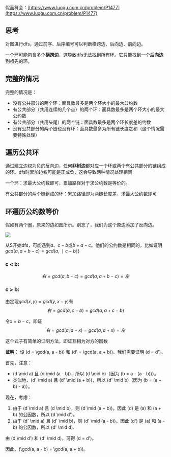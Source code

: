---
---

假面舞会：[https://www.luogu.com.cn/problem/P1477](https://www.luogu.com.cn/problem/P1477)

## 思考

对图进行dfs，通过前序、后序编号可以判断横跨边、后向边、前向边。

一个环可能包含多个**横跨边**，这导致dfs无法找到所有环。它只能找到一个**后向边**到祖先的环。

## 完整的情况

完整的情况是：
- 没有公共部分的两个环：面具数最多是两个环大小的最大公约数
- 有公共部分（共用连续的几个点）的两个环：面具数最多是两个环大小的最大公约数
- 有公共部分（共用头尾）的两个链：面具数最多是两个环长度差的约数
- 没有公共部分的两个链也没有环：面具数最多为所有链长度之和（这个情况需要特殊处理）

## 遍历公共环

通过建立边权为负的反向边，任何**非树边**都对应一个环或两个有公共部分的链组成的环。dfs时累加边权可能是正或负，这会导致两种情况处理相同

一个环：求最大公约数即可，累加路径对于求公约数是等价的。

有公共部分的两个链组成的环：累加路径即为两链长度差，求最大公约数即可

## 环遍历公约数等价

假如有两个圈，原来的边如图所示。别忘了，我们为这个原边添加了反向边。

![](https://cdn.luogu.com.cn/upload/image_hosting/jwki6g60.png)

从S开始dfs，可能遇到$a$、$c-b$或$b+a-c$。他们的公约数是相同的，比如证明$gcd(a, a + b - c) = gcd(a, ∣c−b∣)$

### c < b:
$$
右 = gcd(a, b - c) = gcd(a, a + b - c) = 左
$$

### c > b:
由定理$gcd(x, y) = gcd(y, x - y)$有
$$
右 = gcd(a, c - b) = gcd(a, a + c - b)
$$

令$x = b - c$，即证
$$
右 = gcd(a, a - x) = gcd(a, a + x) = 左
$$

这个式子有简单的证明方法，即证互相为对方的因数


**证明：**
设 \(d = \gcd(a, a - b)\) 和 \(d' = \gcd(a, a + b)\)。我们需要证明 \(d = d'\)。

首先，注意：
- \(d \mid a\) 且 \(d \mid (a - b)\)，所以 \(d \mid b\)（因为 \(b = a - (a - b)\)）。
- 类似地，\(d' \mid a\) 且 \(d' \mid (a + b)\)，所以 \(d' \mid b\)（因为 \(b = (a + b) - a\)）。

现在，考虑：
1. 由于 \(d \mid a\) 且 \(d \mid b\)，则 \(d \mid (a + b)\)。因此 \(d\) 是 \(a\) 和 \(a + b\) 的公因数，所以 \(d \mid d'\)。
2. 由于 \(d' \mid a\) 且 \(d' \mid b\)，则 \(d' \mid (a - b)\)。因此 \(d'\) 是 \(a\) 和 \(a - b\) 的公因数，所以 \(d' \mid d\).

由 \(d \mid d'\) 和 \(d' \mid d\)，可得 \(d = d'\)。

因此，\(\gcd(a, a - b) = \gcd(a, a + b)\)。

